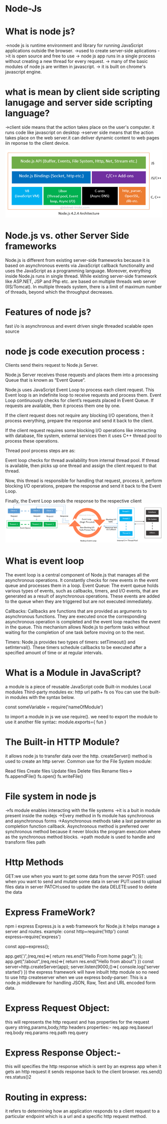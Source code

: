 # Node-Js
# What is node js?
->node js is runtime environment and library for running JavaScript applications outside the browser.
->used to create server-side aplications
->it is open source and free to use
-> node js app runs in a single process without creating a new thread for every request.
-> many of the basic modules of node js are written in javascript.
-> it is built on chrome's javascript engine.

# what is  mean by client side scripting lanugage and server side scripting language?
 ->client side means that the action takes place on the user's computer. it runs code like javascript on desktop
 ->server side means that the action takes place on the web server.it can deliver dynamic content to web pages iin reponse to the client device.

 ![alt text](image.png)

# Node.js vs. other Server Side frameworks
Node.js is different from existing server-side frameworks because it is based on asynchronous events via JavaScript callback functionality and uses the JavaScript as a programming language. Moreover, everything inside Node.js runs in single thread.
While existing server-side framework like ASP.NET, JSP and Php etc. are based on multiple threads web server (IIS/Tomcat). In multiple threads system, there is a limit of maximum number of threads, beyond which the throughput decreases.

# Features of node js?
fast
i/o is asynchronous and event driven
single threaded
scalable
open source

# node js code execution process :

Clients send theirs request to Node.js Server.

Node.js Server receives those requests and places them into a processing Queue that is known as “Event Queue”.

Node.js uses JavaScript Event Loop to process each client request. This Event loop is an indefinite loop to receive requests and process them.
 Event Loop continuously checks for client’s requests placed in Event Queue.
 If requests are available, then it process them one by one.

If the client request does not require any blocking I/O operations, then it process everything,
 prepare the response and send it back to the client.

If the client request requires some blocking I/O operations like interacting with database, file system, 
external services then it uses C++ thread pool to process these operations.

Thread pool process steps are as:

Event loop checks for thread availability from internal thread pool. If thread is available,
 then picks up one thread and assign the client request to that thread.

Now, this thread is responsible for handling that request, process it, perform blocking I/O operations, 
prepare the response and send it back to the Event Loop.

Finally, the Event Loop sends the response to the respective client
![alt text](image-1.png)

# What is event loop
The event loop is a central component of Node.js that manages all the asynchronous operations.
 It constantly checks for new events in the event queue and processes them in a loop.
Event Queue: The event queue holds various types of events, such as callbacks, timers, and I/O events, 
that are generated as a result of asynchronous operations. These events are added to the queue when they are triggered but are not executed immediately.

Callbacks: Callbacks are functions that are provided as arguments to asynchronous functions. They are executed once the corresponding asynchronous operation is completed and the event loop reaches the event in the queue. This mechanism allows Node.js to perform tasks without waiting for the completion of one task before moving on to the next.

Timers: Node.js provides two types of timers: setTimeout() and setInterval(). These timers schedule callbacks to be executed after a specified amount of time or at regular intervals.

# What is a Module in JavaScript?
a module is a piece of reusable JavaScript code
Built-in modules
Local modules
Third-party modules
 ex: http
url
path+
fs
os
You can use the built-in modules with the syntax below.

const someVariable = require('nameOfModule')

to import a module in js we use require().
we need to export the module to use it another file syntac:
module.exports={
    fun
}

# The Built-in HTTP Module?
 it allows node js to transfer data over the http.
 createServer() method is used to create an http server.
 Common use for the File System module:

Read files
Create files
Update files
Delete files
Rename files->
fs.appendFile()
fs.open()
fs.writeFile()

# File system in node js

->fs module enables interacting with the file systems
->it is a buit in module present inside the nodejs
->Every method in fs module has synchronous and asynchronous forms
->Asynchronous methods take a last parameter as completion function callback. Asynchronous method is preferred over synchronous method because it never blocks the program execution where as the synchronous method blocks.
->path module is used to handle and transform files path

# Http Methods
GET:we use when you want to get some data from the server
POST: used when you want to send and mutate some data in server
PUT:used to upload files data in server
PATCH:used to update the data
DELETE:used to delete the data

# Express FrameWork?
npm i express
 Express.js is a web framework for Node.js
 it helps manage a server and routes.
 example:
 const http=require('http')
const express=require('express')

const app=express();

app.get('/',(req,res)=>{
    return res.end("Hello From home page");
});
app.get("/about",(req,res)=>{
    return res.end("Hello from about")
})
const server=http.createServer(app);
server.listen(9000,()=>{
    console.log('server started')
})
the express framework will have inbuilt http module so no need to use http createserver when we use express
body-parser: This is a node.js middleware for handling JSON, Raw, Text and URL encoded form data.

# Express Request Object:
this will represents the http request and has properties for the request query string,params,body,http headers
properties:-
req.app
req.baseurl
req.body
req.params
req.path
req.query
# Express Response Object:-
this will specifies the http response which is sent by an express app when it gets an http request
it sends response back to the client browser.
res.send()
res.status()2
# Routing in express:
 it refers to determining how an application responds to a client request to a particular endpoint which is a url and a specific http request method.

 


